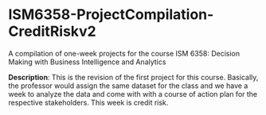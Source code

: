 # ISM6358-ProjectCompilation-CreditRiskv2
A compilation of one-week projects for the course ISM 6358: Decision Making with Business Intelligence and Analytics

**Description**: This is the revision of the first project for this course. Basically, the professor would assign the same dataset for the class and we have a week to analyze the data and come with with a course of action plan for the respective stakeholders. This week is credit risk.

